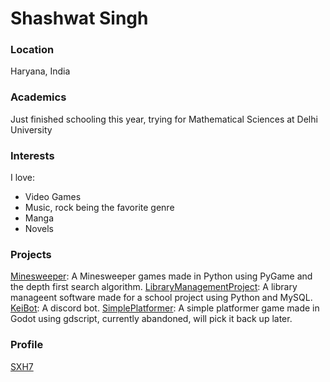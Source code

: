 # Shashwat Singh

### Location
Haryana, India

### Academics
Just finished schooling this year, trying for Mathematical Sciences at Delhi University

### Interests
I love:
- Video Games
- Music, rock being the favorite genre
- Manga
- Novels

### Projects
[Minesweeper](https://github.com/SXH7/Minesweeper): A Minesweeper games made in Python using PyGame and the depth first search algorithm.
[LibraryManagementProject](https://github.com/SXH7/Library-Management): A library manageent software made for a school project using Python and MySQL.
[KeiBot](https://github.com/SXH7/Kei-Bot): A discord bot.
[SimplePlatformer](https://github.com/SXH7/PlatformerPractice): A simple platformer game made in Godot using gdscript, currently abandoned, will pick it back up later.


### Profile
[SXH7](https://github.com/SXH7)

